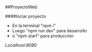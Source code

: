 ##ProyectoWeb

####Inciar proyecto
* En la terminal "npm i"
* Luego "npm run dev" para desarrollo
* o "npm start" para producción

*Localhost:8080*